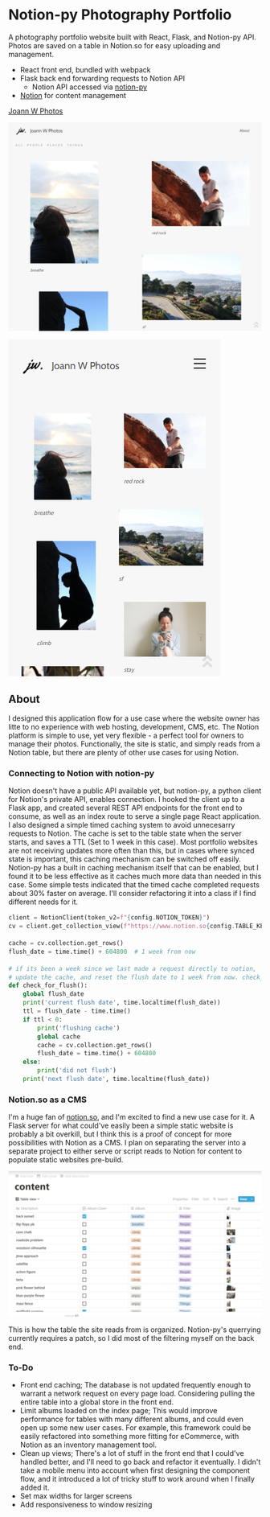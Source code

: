 # Notion-py Photography Portfolio 
A photography portfolio website built with React, Flask, and Notion-py API. Photos are saved on a table in Notion.so for easy uploading and management.

- React front end, bundled with webpack
- Flask back end forwarding requests to Notion API
  - Notion API accessed via [notion-py](https://github.com/jamalex/notion-py)
- [Notion](https://www.notion.so/) for content management


[Joann W Photos](http://joannwphotos.com/#/)

![Desktop](https://raw.githubusercontent.com/nateychau/jw_photos/main/docs/jw_desktop.PNG) 

![Mobile](https://raw.githubusercontent.com/nateychau/jw_photos/main/docs/jw_mobile.PNG) 

## About

I designed this application flow for a use case where the website owner has litte to no experience with web hosting, development, CMS, etc. The Notion platform is simple to use, yet very flexible - a perfect tool for owners to manage their photos. Functionally, the site is static, and simply reads from a Notion table, but there are plenty of other use cases for using Notion.

### Connecting to Notion with notion-py

Notion doesn't have a public API available yet, but notion-py, a python client for Notion's private API, enables connection. I hooked the client up to a Flask app, and created several REST API endpoints for the front end to consume, as well as an index route to serve a single page React application. I also designed a simple timed caching system to avoid unnecesarry requests to Notion. The cache is set to the table state when the server starts, and saves a TTL (Set to 1 week in this case). Most portfolio websites are not receiving updates more often than this, but in cases where synced state is important, this caching mechanism can be switched off easily. Notion-py has a built in caching mechanism itself that can be enabled, but I found it to be less effective as it caches much more data than needed in this case. Some simple tests indicated that the timed cache completed requests about 30% faster on average. I'll consider refactoring it into a class if I find different needs for it. 

```python
client = NotionClient(token_v2=f"{config.NOTION_TOKEN}")
cv = client.get_collection_view(f"https://www.notion.so{config.TABLE_KEY}")

cache = cv.collection.get_rows()
flush_date = time.time() + 604800  # 1 week from now

# if its been a week since we last made a request directly to notion,
# update the cache, and reset the flush date to 1 week from now. check_for_flush is called from all routes
def check_for_flush():
    global flush_date
    print('current flush date', time.localtime(flush_date))
    ttl = flush_date - time.time()
    if ttl < 0:
        print('flushing cache')
        global cache
        cache = cv.collection.get_rows()
        flush_date = time.time() + 604800
    else:
        print('did not flush')
    print('next flush date', time.localtime(flush_date))
```

### Notion.so as a CMS 

I'm a huge fan of [notion.so](https://www.notion.so/), and I'm excited to find a new use case for it. A Flask server for what could've easily been a simple static website is probably a bit overkill, but I think this is a proof of concept for more possibilities with Notion as a CMS. I plan on separating the server into a separate project to either serve or script reads to Notion for content to populate static websites pre-build. 

![Table](https://raw.githubusercontent.com/nateychau/jw_photos/main/docs/jw_table.PNG)

This is how the table the site reads from is organized. Notion-py's querrying currently requires a patch, so I did most of the filtering myself on the back end. 

### To-Do
- Front end caching; The database is not updated frequently enough to warrant a network request on every page load. Considering pulling the entire table into a global store in the front end. 
- Limit albums loaded on the index page; This would improve performance for tables with many different albums, and could even open up some new user cases. For example, this framework could be easily refactored into something more fitting for eCommerce, with Notion as an inventory management tool. 
- Clean up views; There's a lot of stuff in the front end that I could've handled better, and I'll need to go back and refactor it eventually. I didn't take a mobile menu into account when first designing the component flow, and it introduced a lot of tricky stuff to work around when I finally added it. 
- Set max widths for larger screens
- Add responsiveness to window resizing